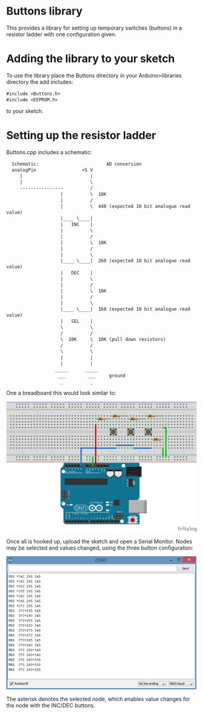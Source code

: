 Buttons library
==============

This provides a library for setting up temporary switches (buttons) in a resistor ladder with one configuration given.  

# Adding the library to your sketch

To use the library place the Buttons directory in your Arduino>libraries directory the add includes:

```
#include <Buttons.h>
#include <EEPROM.h>
```

to your sketch. 

# Setting up the resistor ladder

Buttons.cpp includes a schematic:  

```
  Schematic:                         AD conversion
  analogPin                 +5 V      
     |                         |
     |                         \
     ----------------          /  
                    |          \  10K 
                    |          /
                    |          \  440 (expected 10 bit analogue read value)
                    |____ \____| 
                    |   INC    |         
                    |          \
                    |          /  
                    |          \  10K
                    |          /
                    |          \
                    |____ \____|  260 (expected 10 bit analogue read value)
                    |   DEC    |         
                    |          \
                    |          /  
                    |          \  10K
                    |          /
                    |          \
                    |____ \____|  160 (expected 10 bit analogue read value)
                    |   SEL    |
                    \          \
                    /          /  
                    \  10K     \  10K (pull down resistors)
                    /          /
                    \          \
                    |          |
                    |          |
                  _____      _____  
                   ___        ___     ground
                    _          _
```

One a breadboard this would look similar to:  

![Breadboard wiring](images/3ButtonResistorLadder.png)

Once all is hooked up, upload the sketch and open a Serial Monitor. Nodes may be selected and values changed, using the three button configuration:  

![Serial Monitor](images/SerialMonitor.png)

The asterisk denotes the selected node, which enables value changes for the node with the INC/DEC buttons.  

